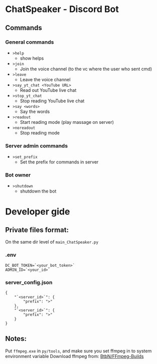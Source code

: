 # ChatSpeaker - Discord Bot
## Commands
### General commands
- `>help`
    - show helps
- `>join`
    - Join the voice channel (to the vc where the user who sent cmd)
- `>leave`
    - Leave the voice channel
- `>say_yt_chat <YouTube URL>`
    - Read out YouTube live chat
- `>stop_yt_chat`
    - Stop reading YouTube live chat
- `>say <words>`
    - Say the words
- `>readout`
    - Start reading mode (play massage on server)
- `>noreadout`
    - Stop reading mode
### Server admin commands
- `>set_prefix`
    - Set the prefix for commands in server
### Bot owner
- `>shutdown`
    - shutdown the bot

# Developer gide
## Private files format:
On the same dir level of `main_ChatSpeaker.py`
### .env
```
DC_BOT_TOKEN=`<your_bot_token>`
ADMIN_ID=`<your_id>`
```
### server_config.json
```
{
    "`<server_id>`": {
        "prefix": ">"
    },
    "`<server_id>`": {
        "prefix": ">"
    }
}
```
## Notes:
Put `ffmpeg.exe` in `py/tools`, 
and make sure you set ffmpeg in to system environment variable
Download ffmpeg from: [BtbN/FFmpeg-Builds](https://github.com/BtbN/FFmpeg-Builds/releases)
